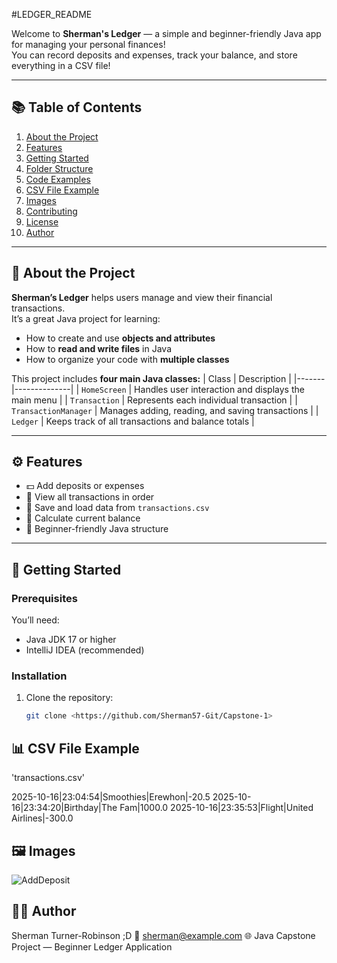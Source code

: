 #LEDGER_README

Welcome to **Sherman's Ledger** — a simple and beginner-friendly Java app for managing your personal finances!  
You can record deposits and expenses, track your balance, and store everything in a CSV file!

---

## 📚 Table of Contents

1. [About the Project](#about-the-project)
2. [Features](#features)
3. [Getting Started](#getting-started)
4. [Folder Structure](#folder-structure)
5. [Code Examples](#code-examples)
6. [CSV File Example](#csv-file-example)
7. [Images](#images)
8. [Contributing](#contributing)
9. [License](#license)
10. [Author](#author)

---

## 🧾 About the Project

**Sherman’s Ledger** helps users manage and view their financial transactions.  
It’s a great Java project for learning:
- How to create and use **objects and attributes**
- How to **read and write files** in Java
- How to organize your code with **multiple classes**

This project includes **four main Java classes:**
| Class | Description |
|-------|--------------|
| `HomeScreen` | Handles user interaction and displays the main menu |
| `Transaction` | Represents each individual transaction |
| `TransactionManager` | Manages adding, reading, and saving transactions |
| `Ledger` | Keeps track of all transactions and balance totals |

---

## ⚙️ Features

- 💵 Add deposits or expenses
- 🧾 View all transactions in order
- 💾 Save and load data from `transactions.csv`
- 🧮 Calculate current balance
- 🧠 Beginner-friendly Java structure

---

## 🚀 Getting Started

### Prerequisites
You’ll need:
- Java JDK 17 or higher
- IntelliJ IDEA (recommended)

### Installation

1. Clone the repository:
   ```bash
   git clone <https://github.com/Sherman57-Git/Capstone-1>


## 📊 CSV File Example
'transactions.csv'

2025-10-16|23:04:54|Smoothies|Erewhon|-20.5
2025-10-16|23:34:20|Birthday|The Fam|1000.0
2025-10-16|23:35:53|Flight|United Airlines|-300.0

## 🖼️ Images
![AddDeposit](Screenshot/DepositAdded.jpg)


## 👨‍💻 Author

Sherman Turner-Robinson ;D
📧 sherman@example.com
🌐 Java Capstone Project — Beginner Ledger Application
